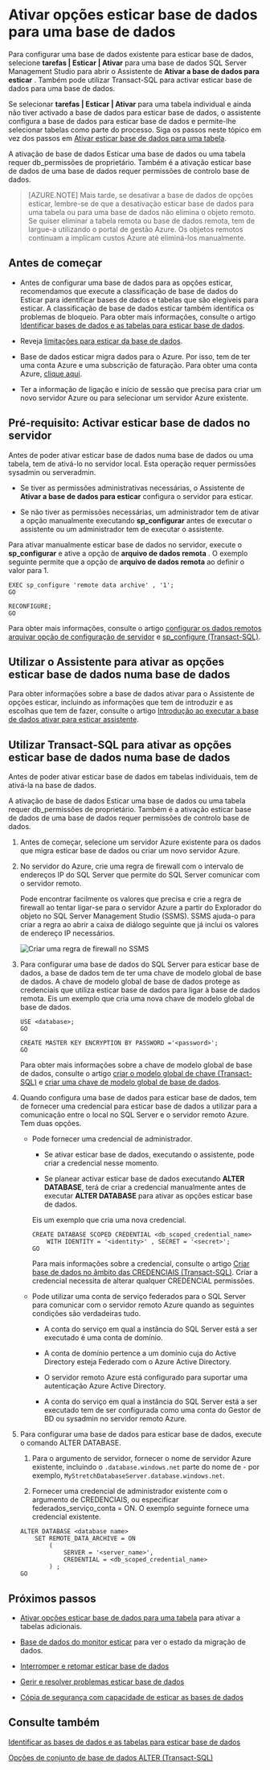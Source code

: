 <properties
    pageTitle="Ativar opções esticar base de dados para uma base de dados | Microsoft Azure"
    description="Saiba como configurar uma base de dados para esticar base de dados."
    services="sql-server-stretch-database"
    documentationCenter=""
    authors="douglaslMS"
    manager="jhubbard"
    editor=""/>

<tags
    ms.service="sql-server-stretch-database"
    ms.workload="data-management"
    ms.tgt_pltfrm="na"
    ms.devlang="na"
    ms.topic="article"
    ms.date="08/05/2016"
    ms.author="douglasl"/>

# <a name="enable-stretch-database-for-a-database"></a>Ativar opções esticar base de dados para uma base de dados

Para configurar uma base de dados existente para esticar base de dados, selecione **tarefas | Esticar | Ativar** para uma base de dados SQL Server Management Studio para abrir o Assistente de **Ativar a base de dados para esticar** . Também pode utilizar Transact\-SQL para activar esticar base de dados para uma base de dados.

Se selecionar **tarefas | Esticar | Ativar** para uma tabela individual e ainda não tiver activado a base de dados para esticar base de dados, o assistente configura a base de dados para esticar base de dados e permite-lhe selecionar tabelas como parte do processo. Siga os passos neste tópico em vez dos passos em [Ativar esticar base de dados para uma tabela](sql-server-stretch-database-enable-database.md).

A ativação de base de dados Esticar uma base de dados ou uma tabela requer db\_permissões de proprietário. Também é a ativação esticar base de dados de uma base de dados requer permissões de controlo base de dados.

 >   [AZURE.NOTE] Mais tarde, se desativar a base de dados de opções esticar, lembre-se de que a desativação esticar base de dados para uma tabela ou para uma base de dados não elimina o objeto remoto. Se quiser eliminar a tabela remota ou base de dados remota, tem de largue-a utilizando o portal de gestão Azure. Os objetos remotos continuam a implicam custos Azure até eliminá-los manualmente.

## <a name="before-you-get-started"></a>Antes de começar

-   Antes de configurar uma base de dados para as opções esticar, recomendamos que execute a classificação de base de dados do Esticar para identificar bases de dados e tabelas que são elegíveis para esticar. A classificação de base de dados esticar também identifica os problemas de bloqueio. Para obter mais informações, consulte o artigo [Identificar bases de dados e as tabelas para esticar base de dados](sql-server-stretch-database-identify-databases.md).

-   Reveja [limitações para esticar da base de dados](sql-server-stretch-database-limitations.md).

-   Base de dados esticar migra dados para o Azure. Por isso, tem de ter uma conta Azure e uma subscrição de faturação. Para obter uma conta Azure, [clique aqui](http://azure.microsoft.com/pricing/free-trial/).

-   Ter a informação de ligação e início de sessão que precisa para criar um novo servidor Azure ou para selecionar um servidor Azure existente.

## <a name="EnableTSQLServer"></a>Pré-requisito: Activar esticar base de dados no servidor
Antes de poder ativar esticar base de dados numa base de dados ou uma tabela, tem de ativá-lo no servidor local. Esta operação requer permissões sysadmin ou serveradmin.

-   Se tiver as permissões administrativas necessárias, o Assistente de **Ativar a base de dados para esticar** configura o servidor para esticar.

-   Se não tiver as permissões necessárias, um administrador tem de ativar a opção manualmente executando **sp\_configurar** antes de executar o assistente ou um administrador tem de executar o assistente.

Para ativar manualmente esticar base de dados no servidor, execute o **sp\_configurar** e ative a opção de **arquivo de dados remota** . O exemplo seguinte permite que a opção de **arquivo de dados remota** ao definir o valor para 1.

```
EXEC sp_configure 'remote data archive' , '1';
GO

RECONFIGURE;
GO
```
Para obter mais informações, consulte o artigo [configurar os dados remotos arquivar opção de configuração de servidor](https://msdn.microsoft.com/library/mt143175.aspx) e [sp_configure (Transact-SQL)](https://msdn.microsoft.com/library/ms188787.aspx).

## <a name="Wizard"></a>Utilizar o Assistente para ativar as opções esticar base de dados numa base de dados
Para obter informações sobre a base de dados ativar para o Assistente de opções esticar, incluindo as informações que tem de introduzir e as escolhas que tem de fazer, consulte o artigo [Introdução ao executar a base de dados ativar para esticar assistente](sql-server-stretch-database-wizard.md).

## <a name="EnableTSQLDatabase"></a>Utilizar Transact\-SQL para ativar as opções esticar base de dados numa base de dados
Antes de poder ativar esticar base de dados em tabelas individuais, tem de ativá-la na base de dados.

A ativação de base de dados Esticar uma base de dados ou uma tabela requer db\_permissões de proprietário. Também é a ativação esticar base de dados de uma base de dados requer permissões de controlo base de dados.

1.  Antes de começar, selecione um servidor Azure existente para os dados que migra esticar base de dados ou criar um novo servidor Azure.

2.  No servidor do Azure, crie uma regra de firewall com o intervalo de endereços IP do SQL Server que permite do SQL Server comunicar com o servidor remoto.

    Pode encontrar facilmente os valores que precisa e crie a regra de firewall ao tentar ligar-se para o servidor Azure a partir do Explorador do objeto no SQL Server Management Studio (SSMS). SSMS ajuda-o para criar a regra ao abrir a caixa de diálogo seguinte que já inclui os valores de endereço IP necessários.

    ![Criar uma regra de firewall no SSMS][FirewallRule]

3.  Para configurar uma base de dados do SQL Server para esticar base de dados, a base de dados tem de ter uma chave de modelo global de base de dados. A chave de modelo global de base de dados protege as credenciais que utiliza esticar base de dados para ligar à base de dados remota. Eis um exemplo que cria uma nova chave de modelo global de base de dados.

    ```tsql
    USE <database>;
    GO

    CREATE MASTER KEY ENCRYPTION BY PASSWORD ='<password>';
    GO
    ```

    Para obter mais informações sobre a chave de modelo global de base de dados, consulte o artigo [criar o modelo global de chave (Transact-SQL)](https://msdn.microsoft.com/library/ms174382.aspx) e [criar uma chave de modelo global de base de dados](https://msdn.microsoft.com/library/aa337551.aspx).

4.  Quando configura uma base de dados para esticar base de dados, tem de fornecer uma credencial para esticar base de dados a utilizar para a comunicação entre o local no SQL Server e o servidor remoto Azure. Tem duas opções.

    -   Pode fornecer uma credencial de administrador.

        -   Se ativar esticar base de dados, executando o assistente, pode criar a credencial nesse momento.

        -   Se planear activar esticar base de dados executando **ALTER DATABASE**, terá de criar a credencial manualmente antes de executar **ALTER DATABASE** para ativar as opções esticar base de dados.

        Eis um exemplo que cria uma nova credencial.

        ```tsql
        CREATE DATABASE SCOPED CREDENTIAL <db_scoped_credential_name>
            WITH IDENTITY = '<identity>' , SECRET = '<secret>';
        GO
        ```

        Para mais informações sobre a credencial, consulte o artigo [Criar base de dados no âmbito das CREDENCIAIS (Transact-SQL)](https://msdn.microsoft.com/library/mt270260.aspx). Criar a credencial necessita de alterar qualquer CREDENCIAL permissões.

    -   Pode utilizar uma conta de serviço federados para o SQL Server para comunicar com o servidor remoto Azure quando as seguintes condições são verdadeiras tudo.

        -   A conta do serviço em qual a instância do SQL Server está a ser executado é uma conta de domínio.

        -   A conta de domínio pertence a um domínio cuja do Active Directory esteja Federado com o Azure Active Directory.

        -   O servidor remoto Azure está configurado para suportar uma autenticação Azure Active Directory.

        -   A conta do serviço em qual a instância do SQL Server está a ser executado tem de ser configurada como uma conta do Gestor de BD ou sysadmin no servidor remoto Azure.

5.  Para configurar uma base de dados para esticar base de dados, execute o comando ALTER DATABASE.

    1.  Para o argumento de servidor, fornecer o nome de servidor Azure existente, incluindo o `.database.windows.net` parte do nome de \- por exemplo, `MyStretchDatabaseServer.database.windows.net`.

    2.  Fornecer uma credencial de administrador existente com o argumento de CREDENCIAIS, ou especificar federados\_serviço\_conta = ON. O exemplo seguinte fornece uma credencial existente.

    ```tsql
    ALTER DATABASE <database name>
        SET REMOTE_DATA_ARCHIVE = ON
            (
                SERVER = '<server_name>',
                CREDENTIAL = <db_scoped_credential_name>
            ) ;
    GO
    ```

## <a name="next-steps"></a>Próximos passos
-   [Ativar opções esticar base de dados para uma tabela](sql-server-stretch-database-enable-table.md) para ativar a tabelas adicionais.

-   [Base de dados do monitor esticar](sql-server-stretch-database-monitor.md) para ver o estado da migração de dados.

-   [Interromper e retomar esticar base de dados](sql-server-stretch-database-pause.md)

-   [Gerir e resolver problemas esticar base de dados](sql-server-stretch-database-manage.md)

-   [Cópia de segurança com capacidade de esticar as bases de dados](sql-server-stretch-database-backup.md)

## <a name="see-also"></a>Consulte também

[Identificar as bases de dados e as tabelas para esticar base de dados](sql-server-stretch-database-identify-databases.md)

[Opções de conjunto de base de dados ALTER (Transact-SQL)](https://msdn.microsoft.com/library/bb522682.aspx)

[FirewallRule]: ./media/sql-server-stretch-database-enable-database/firewall.png
